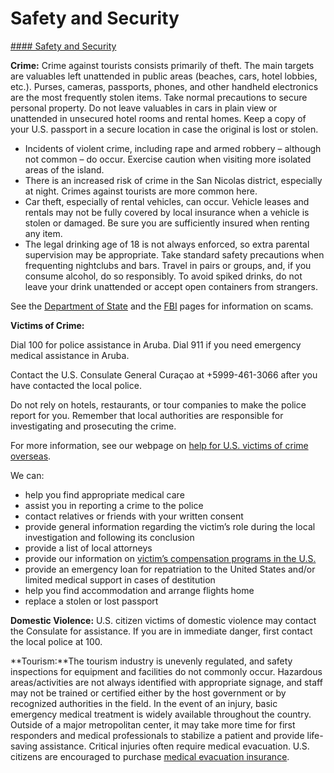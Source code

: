 # Safety and Security

[#### Safety and Security](javascript:void(0); "Safety and Security")

**Crime:** Crime against tourists consists primarily of theft. The main targets are valuables left unattended in public areas (beaches, cars, hotel lobbies, etc.). Purses, cameras, passports, phones, and other handheld electronics are the most frequently stolen items. Take normal precautions to secure personal property. Do not leave valuables in cars in plain view or unattended in unsecured hotel rooms and rental homes. Keep a copy of your U.S. passport in a secure location in case the original is lost or stolen.

* Incidents of violent crime, including rape and armed robbery – although not common – do occur. Exercise caution when visiting more isolated areas of the island.
* There is an increased risk of crime in the San Nicolas district, especially at night. Crimes against tourists are more common here.
* Car theft, especially of rental vehicles, can occur. Vehicle leases and rentals may not be fully covered by local insurance when a vehicle is stolen or damaged. Be sure you are sufficiently insured when renting any item.
* The legal drinking age of 18 is not always enforced, so extra parental supervision may be appropriate. Take standard safety precautions when frequenting nightclubs and bars. Travel in pairs or groups, and, if you consume alcohol, do so responsibly. To avoid spiked drinks, do not leave your drink unattended or accept open containers from strangers.

See the [Department of State](http://travel.state.gov/content/passports/english/emergencies/scams.html) and the [FBI](http://www.fbi.gov/scams-safety/fraud) pages for information on scams.

**Victims of Crime:**

Dial 100 for police assistance in Aruba. Dial 911 if you need emergency medical assistance in Aruba.

Contact the U.S. Consulate General Curaçao at +5999-461-3066 after you have contacted the local police.

Do not rely on hotels, restaurants, or tour companies to make the police report for you. Remember that local authorities are responsible for investigating and prosecuting the crime.

For more information, see our webpage on [help for U.S. victims of crime overseas](https://travel.state.gov/content/travel/en/international-travel/emergencies/crime.html).

We can:

* help you find appropriate medical care
* assist you in reporting a crime to the police
* contact relatives or friends with your written consent
* provide general information regarding the victim’s role during the local investigation and following its conclusion
* provide a list of local attorneys
* provide our information on [victim’s compensation programs in the U.S.](http://travel.state.gov/content/passports/english/emergencies/victims.html)
* provide an emergency loan for repatriation to the United States and/or limited medical support in cases of destitution
* help you find accommodation and arrange flights home
* replace a stolen or lost passport

**Domestic Violence:** U.S. citizen victims of domestic violence may contact the Consulate for assistance. If you are in immediate danger, first contact the local police at 100.

**Tourism:**The tourism industry is unevenly regulated, and safety inspections for equipment and facilities do not commonly occur. Hazardous areas/activities are not always identified with appropriate signage, and staff may not be trained or certified either by the host government or by recognized authorities in the field. In the event of an injury, basic emergency medical treatment is widely available throughout the country. Outside of a major metropolitan center, it may take more time for first responders and medical professionals to stabilize a patient and provide life-saving assistance. Critical injuries often require medical evacuation. U.S. citizens are encouraged to purchase [medical evacuation insurance](https://travel.state.gov/content/travel/en/international-travel/before-you-go/your-health-abroad/Insurance_Coverage_Overseas.html).